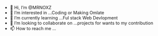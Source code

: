 - 👋 Hi, I’m @MRNOXZ
- 👀 I’m interested in ...Coding  or Making Omlate
- 🌱 I’m currently learning ...Ful stack Web Devlopment
- 💞️ I’m looking to collaborate on ...projects for wants to my contribution
- 📫 How to reach me ...

<!---
MRNOXZ/MRNOXZ is a ✨ special ✨ repository because its `README.md` (this file) appears on your GitHub profile.
You can click the Preview link to take a look at your changes.
--->
